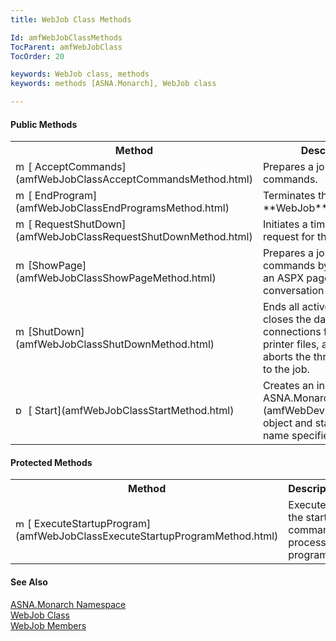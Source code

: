 ```yaml
---
title: WebJob Class Methods

Id: amfWebJobClassMethods
TocParent: amfWebJobClass
TocOrder: 20

keywords: WebJob class, methods
keywords: methods [ASNA.Monarch], WebJob class

---
```


<!--mine -->

#### Public Methods
<table class="mytable" cellspacing="0" cellpadding="4" width="90%">
          <colgroup>
            <col width="30%" />
            <col width="70%" />
          </colgroup>
          <tr>
            <th>Method</th>
            <th>Description</th>
          </tr>
          <tr>
            <td><img alt="method" src="../Images/Methods.bmp" x-maintain-ratio="TRUE" width="16" height="16" border="0" />
              [
              AcceptCommands](amfWebJobClassAcceptCommandsMethod.html)
            </td>
            <td>Prepares a job to accept
            commands.</td>
          </tr>
          <tr>
            <td><img  id="IMG2" alt="method" src="../Images/Methods.bmp" x-maintain-ratio="TRUE" width="16" height="16" border="0" />
              [
              EndProgram](amfWebJobClassEndProgramsMethod.html)
            </td>
            <td>Terminates the current 
 **WebJob**  program.</td>
          </tr>
          <tr>
            <td><img id="Img1" alt="method" src="../Images/Methods.bmp" x-maintain-ratio="TRUE" width="16" height="16" border="0" />
              [
              RequestShutDown](amfWebJobClassRequestShutDownMethod.html)
            </td>
            <td>Initiates a timed shut down
            request for the web job.</td>
          </tr>
          <tr>
            <td><img id="Img5" alt="method" src="../Images/Methods.bmp" x-maintain-ratio="TRUE" width="16" height="16" border="0" />
              [ShowPage](amfWebJobClassShowPageMethod.html)
            </td>
            <td>Prepares a job to accept
            commands by presenting an ASPX page to initiate the
            conversation with the user.</td>
          </tr>
          <tr>
            <td><img id="Img3" alt="method" src="../Images/Methods.bmp" x-maintain-ratio="TRUE" width="16" height="16" border="0" />
              [ShutDown](amfWebJobClassShutDownMethod.html)
            </td>
            <td>Ends all active programs,
            closes the database connections for disk and printer
            files, and then aborts the thread assigned to the
            job.</td>
          </tr>
          <tr>
            <td><img id="Img4" alt="public method" src="../Images/Methods.bmp" x-maintain-ratio="TRUE" width="16" height="16" border="0" />
              [
              Start](amfWebJobClassStartMethod.html)
            </td>
            <td>Creates an instance of an 
            [
            ASNA.Monarch.WebDevice](amfWebDeviceClass.html) object and starts the job
            name specified.</td>
          </tr>
</table>

#### Protected Methods
<table class="mytable" cellspacing="0" cellpadding="4" width="90%">
          <colgroup>
            <col width="30%" />
            <col width="70%" />
          </colgroup>
          <tr>
            <th>Method</th>
            <th>Description</th>
          </tr>
          <tr>
            <td><img alt="method" src="../Images/promethod.bmp" x-maintain-ratio="TRUE" width="15" height="15" border="0" />
              [
              ExecuteStartupProgram](amfWebJobClassExecuteStartupProgramMethod.html)
            </td>
            <td>Executes the startup
            command processing program.</td>
          </tr>
</table>

#### See Also
[ASNA.Monarch Namespace](amfMonarchNamespace.html) <br /> [WebJob Class](amfWebJobClass.html) <br /> [WebJob Members](amfWebJobClassMembers.html) 
